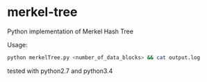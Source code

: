 # merkel-tree
Python implementation of Merkel Hash Tree

Usage:
```bash
python merkelTree.py <number_of_data_blocks> && cat output.log
```

tested with python2.7 and python3.4
